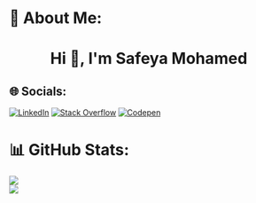 # 💫 About Me:
<h1 align="center">Hi 👋, I'm Safeya Mohamed</h1>

## 🌐 Socials:
[![LinkedIn](https://img.shields.io/badge/LinkedIn-%230077B5.svg?logo=linkedin&logoColor=white)](https://www.linkedin.com/in/safeya-yasien-2ba9b4260/) [![Stack Overflow](https://img.shields.io/badge/-Stackoverflow-FE7A16?logo=stack-overflow&logoColor=white)](https://stackoverflow.com/users/19711782) [![Codepen](https://img.shields.io/badge/Codepen-000000?style=for-the-badge&logo=codepen&logoColor=white)](https://codepen.io/Safeya-Mohamed) 

# 📊 GitHub Stats:
![](https://github-readme-streak-stats.herokuapp.com/?user=Safeya-Yasien&theme=dark&hide_border=false)<br/>
![](https://github-readme-stats.vercel.app/api/top-langs/?username=Safeya-Yasien&theme=dark&hide_border=false&include_all_commits=false&count_private=false&layout=compact)


<!-- Proudly created with GPRM ( https://gprm.itsvg.in ) -->
